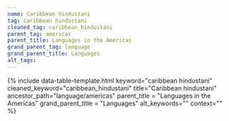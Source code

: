 ```yaml
---
name: Caribbean hindustani
tag: caribbean hindustani
cleaned_tag: caribbean_hindustani
parent_tag: americas
parent_title: Languages in the Americas
grand_parent_tag: language
grand_parent_title: Languages
alt_tags: 
---
```


{% include data-table-template.html 
  keyword="caribbean hindustani" 
  cleaned_keyword="caribbean_hindustani" 
  title="Caribbean hindustani"
  ancestor_path="language/americas" 
  parent_title = "Languages in the Americas"
  grand_parent_title = "Languages"
  alt_keywords=""
  context=""
%}

